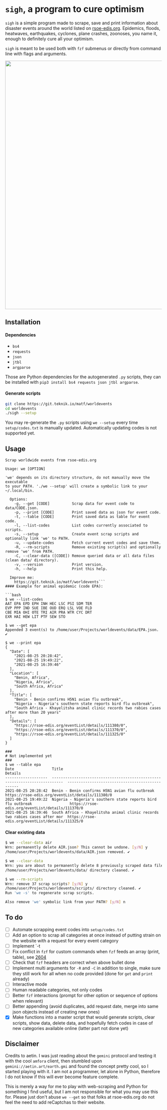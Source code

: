 # `sigh`, a program to cure optimism

`sigh` is a simple program made to scrape, save and print information about disaster events around the world listed on [rsoe-edis.org](https://rsoe-edis.org/eventList). Epidemics, floods, heatwaves, earthquakes, cyclones, plane crashes, zoonoses, you name it, enough to definitely cure all your optimism.

`sigh` is meant to be used both with `fzf` submenus or directly from command line with flags and arguments.

<p align="center">
  <img width="800" src="https://gist.github.com/Kabouik/ff6a41498fe4dc63488d2126c8ed8e2b/raw/5852fbe7e96fbbde82586a88888169054171ffd9/we.svg">
</p>

## Installation
#### Dependencies
- `bs4`
- `requests`
- `json`
- `jtbl`
- `argparse`

Those are Python dependencies for the autogenerated `.py` scripts, they can be installed with `pip3 install bs4 requests json jtbl argparse`.

#### Generate scripts

```bash
git clone https://git.teknik.io/matf/worldevents
cd worldevents
./sigh --setup
```

You may re-generate the `.py` scripts using `we --setup` every time `setup/codes.txt` is manually updated.
Automatically updating codes is not supported yet.

## Usage

```plain
Scrap worldwide events from rsoe-edis.org

Usage: we [OPTION]

'we' depends on its directory structure, do not manually move the executable
to your PATH. './we --setup' will create a symbolic link to your ~/.local/bin.

  Options:
    -g, --get [CODE]          Scrap data for event code to data/CODE.json.
    -p, --print [CODE]        Print saved data as json for event code.
    -t, --table [CODE]        Print saved data as table for event code.
    -l, --list-codes          List codes currently associated to scripts.
    -s, --setup               Create event scrap scripts and optionally link 'we' to PATH.
    -u, --update-codes        Fetch current event codes and save them.
    -R, --rm-scripts          Remove existing script(s) and optionally remove 'we' from PATH.
    -C, --clear-data ([CODE]) Remove queried data or all data files (clean data/ directory).
    -v, --version             Print version.
    -h, --help                Print this help.

  Improve me:
    https://git.teknik.io/matf/worldevents```
#### Example for animal epidemic (code EPA):

```bash
$ we --list-codes
AAT	EPA	EPD	EPH	INH	HEC	LSC	PSI	SDM	TER	
EVP	PPP	IND	SUE	IBE	OUD	ERQ	LSL	VOE	FLD	
CBE	MIA	OHI	OTE	TRI	AIR	PRA	WTR	CYC	DRT	
EXR	HAI	HEW	LIT	PTF	SEW	STO

$ we --get epa
Appended 3 event(s) to /home/user/Projects/worldevents/data/EPA.json. ✔

$ we --print epa
{
  "Date": [
    "2021-08-25 20:28:42",
    "2021-08-25 19:49:22",
    "2021-08-25 16:39:46"
  ],
  "Location": [
    "Benin, Africa",
    "Nigeria, Africa",
    "South Africa, Africa"
  ],
  "Title": [
    "Benin - Benin confirms H5N1 avian flu outbreak",
    "Nigeria - Nigeria's southern state reports bird flu outbreak",
    "South Africa - Khayelitsha animal clinic records two rabies cases after more than 20 years"
  ],
  "Details": [
    "https://rsoe-edis.org/eventList/details/111380/0",
    "https://rsoe-edis.org/eventList/details/111370/0",
    "https://rsoe-edis.org/eventList/details/111325/0"
  ]
}
```
```
###
# Not implemented yet
###
$ we --table epa
Date                 Title                                                                        Details
-------------------  ---------------------------------------------------------------------------  ------------------------------------------------
2021-08-25 20:28:42  Benin - Benin confirms H5N1 avian flu outbreak                               https://rsoe-edis.org/eventList/details/111380/0
2021-08-25 19:49:22  Nigeria - Nigeria's southern state reports bird flu outbreak                 https://rsoe-edis.org/eventList/details/111370/0
2021-08-25 16:39:46  South Africa - Khayelitsha animal clinic records two rabies cases after mor  https://rsoe-edis.org/eventList/details/111325/0
```

#### Clear existing data

```bash
$ we --clear-data air
Wrn: permanently delete AIR.json? This cannot be undone. [y/N] y
/home/user/Projects/worldevents/data/AIR.json removed. ✔

$ we --clear-data
Wrn: you are about to permanently delete 8 previously scraped data file(s). Type YES to confirm. YES
/home/user/Projects/worldevents/data/ directory cleaned. ✔

$ we --rm-scripts
Wrn: remove 37 scrap scripts? [y/N] y
/home/user/Projects/worldevents/scripts/ directory cleaned. ✔
Run 'we -s' to regenerate scrap scripts.

Also remove 'we' symbolic link from your PATH? [y/N] n
```

## To do
- [ ] Automate scrapping event codes into `setup/codes.txt`
- [ ] Add an option to scrap all categories at once instead of putting strain on the website with a request for every event category
- [ ] Implement `-t
- [ ] Fix conflict in `fzf` for custom commands when `fzf` feeds an array (print, table), see [2604](https://github.com/junegunn/fzf/issues/2604)
- [ ] Check that `fzf` headers are correct when above bullet done
- [ ] Implement multi arguments for `-R` and `-C` in addition to single, make sure they still work for all when no code provided (done for `get` and `print` already)
- [ ] Interactive mode
- [ ] Human readable categories, not only codes
- [ ] Better `fzf` interactions (prompt for other option or sequence of options when relevant)
- [ ] Better appending (avoid duplicates, add request date, merge into same json objects instead of creating new ones)
- [x] Make functions into a master script that would generate scripts, clear scripts, show data, delete data, and hopefully fetch codes in case of new categories available online (latter part not done yet)

## Disclaimer
Credits to aetin. I was just reading about the `gemini` protocol and testing it with the cool `amfora` client, then stumbled upon `gemini://aetin.art/earth.gmi` and found the concept pretty cool, so I started playing with it. I am not a programmer, let alone in Python, therefore I do not know if this will ever become feature complete.

This is merely a way for me to play with web-scraping and Python for something I find useful, but I am not responsible for what you may use this for. Please just don't abuse `we --get`  so that folks at rsoe-edis.org do not feel the need to add reCaptchas to their website.
